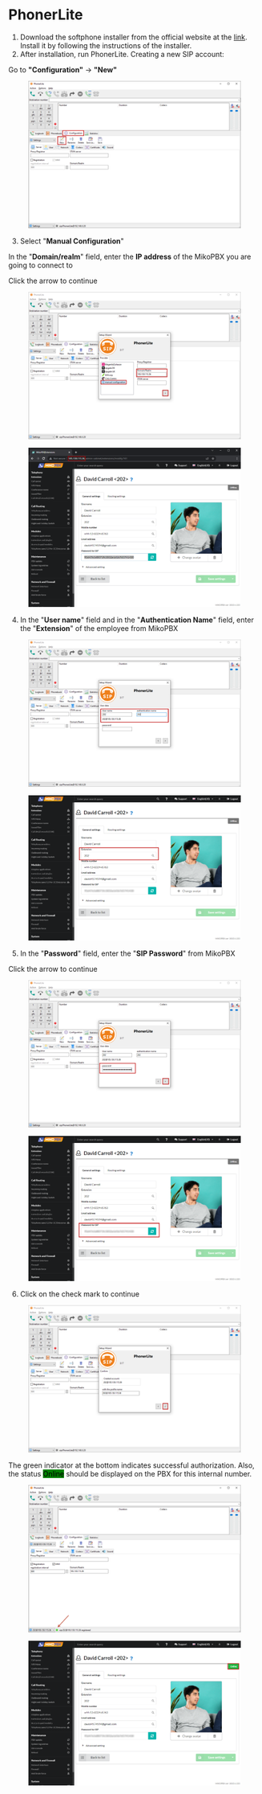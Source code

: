 # PhonerLite

1. Download the softphone installer from the official website at the [link](http://phonerlite.de/download\_en.htm). Install it by following the instructions of the installer.
2. After installation, run PhonerLite. Creating a new SIP account:

Go to **"Configuration"** -> **"New"**

<figure><img src="../../.gitbook/assets/1 (27).png" alt=""><figcaption></figcaption></figure>

3. Select "**Manual Configuration**"

In the "**Domain/realm**" field, enter the **IP address** of the MikoPBX you are going to connect to

Click the arrow to continue

<figure><img src="../../.gitbook/assets/2 (21).png" alt=""><figcaption></figcaption></figure>

<figure><img src="../../.gitbook/assets/8 (9).png" alt=""><figcaption></figcaption></figure>

4. In the "**User name**" field and in the "**Authentication Name**" field, enter the "**Extension**" of the employee from MikoPBX

<figure><img src="../../.gitbook/assets/3 (19).png" alt=""><figcaption></figcaption></figure>

<figure><img src="../../.gitbook/assets/4 (18).png" alt=""><figcaption></figcaption></figure>

5. In the "**Password**" field, enter the "**SIP Password**" from MikoPBX

Click the arrow to continue

<figure><img src="../../.gitbook/assets/4 (21).png" alt=""><figcaption></figcaption></figure>

<figure><img src="../../.gitbook/assets/5 (23).png" alt=""><figcaption></figcaption></figure>

6. Click on the check mark to continue

<figure><img src="../../.gitbook/assets/5 (4).png" alt=""><figcaption></figcaption></figure>

The green indicator at the bottom indicates successful authorization. Also, the status <mark style="background-color:green;">Online</mark> should be displayed on the PBX for this internal number.

<figure><img src="../../.gitbook/assets/6 (7).png" alt=""><figcaption></figcaption></figure>

<figure><img src="../../.gitbook/assets/11 (1).png" alt=""><figcaption></figcaption></figure>

